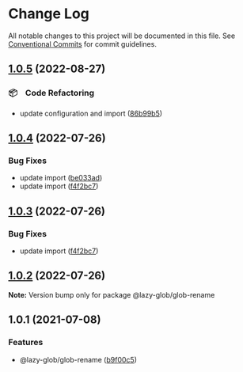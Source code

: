 # Change Log

All notable changes to this project will be documented in this file.
See [Conventional Commits](https://conventionalcommits.org) for commit guidelines.

## [1.0.5](https://github.com/bluelovers/ws-glob/compare/@lazy-glob/glob-rename@1.0.4...@lazy-glob/glob-rename@1.0.5) (2022-08-27)



### 📦　Code Refactoring

* update configuration and import ([86b99b5](https://github.com/bluelovers/ws-glob/commit/86b99b509badbacb5c5deceff92578a1170b8ef3))



## [1.0.4](https://github.com/bluelovers/ws-glob/compare/@lazy-glob/glob-rename@1.0.1...@lazy-glob/glob-rename@1.0.4) (2022-07-26)


### Bug Fixes

* update import ([be033ad](https://github.com/bluelovers/ws-glob/commit/be033ad34afd1feccae8c332f169a76a020a1125))
* update import ([f4f2bc7](https://github.com/bluelovers/ws-glob/commit/f4f2bc79c1b479c0d8e1e82bfd9bb84a5ddc32dd))





## [1.0.3](https://github.com/bluelovers/ws-glob/compare/@lazy-glob/glob-rename@1.0.1...@lazy-glob/glob-rename@1.0.3) (2022-07-26)


### Bug Fixes

* update import ([f4f2bc7](https://github.com/bluelovers/ws-glob/commit/f4f2bc79c1b479c0d8e1e82bfd9bb84a5ddc32dd))





## [1.0.2](https://github.com/bluelovers/ws-glob/compare/@lazy-glob/glob-rename@1.0.1...@lazy-glob/glob-rename@1.0.2) (2022-07-26)

**Note:** Version bump only for package @lazy-glob/glob-rename





## 1.0.1 (2021-07-08)


### Features

* @lazy-glob/glob-rename ([b9f00c5](https://github.com/bluelovers/ws-glob/commit/b9f00c591d6650cd1dc60a0b600fed5bcbc66a87))
